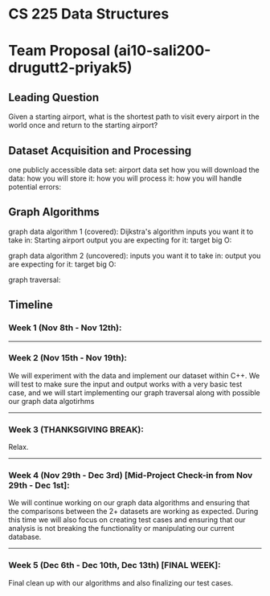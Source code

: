 # CS 225 Data Structures

# Team Proposal (ai10-sali200-drugutt2-priyak5)

## Leading Question

Given a starting airport, what is the shortest path to visit every airport in the world once and return to the starting airport?

## Dataset Acquisition and Processing

one publicly accessible data set: airport data set
how you will download the data:
how you will store it:
how you will process it:
how you will handle potential errors:

## Graph Algorithms

graph data algorithm 1 (covered): Dijkstra's algorithm
inputs you want it to take in: Starting airport
output you are expecting for it: 
target big O:

graph data algorithm 2 (uncovered):
inputs you want it to take in:
output you are expecting for it:
target big O:

graph traversal:

## Timeline

### Week 1 (Nov 8th - Nov 12th):

***
### Week 2 (Nov 15th - Nov 19th):
We will experiment with the data and implement our dataset within C++. We will test to make sure the input and output works with a very basic test case, and we will start implementing our graph traversal along with possible our graph data algotirhms
*** 
### Week 3 (THANKSGIVING BREAK):
Relax.
*** 
### Week 4 (Nov 29th - Dec 3rd) [Mid-Project Check-in from Nov 29th - Dec 1st]:
We will continue working on our graph data algorithms and ensuring that the comparisons between the 2+ datasets are working as expected. During this time we will also focus on creating test cases and ensuring that our analysis is not breaking the functionality or manipulating our current database.
*** 
### Week 5 (Dec 6th - Dec 10th, Dec 13th) [FINAL WEEK]:
Final clean up with our algorithms and also finalizing our test cases.

